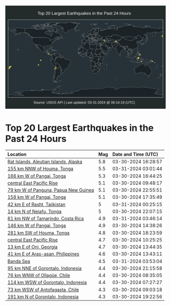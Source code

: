 ![Map](./map.png)

# Top 20 Largest Earthquakes in the Past 24 Hours

| Location | Mag | Date and Time (UTC) |
|:---|:---|:---|
| [Rat Islands, Aleutian Islands, Alaska](https://earthquake.usgs.gov/earthquakes/eventpage/us7000m8yd) | 5.8 | 03-30-2024 16:28:57 |
| [155 km NNW of Houma, Tonga](https://earthquake.usgs.gov/earthquakes/eventpage/us7000m90u) | 5.5 | 03-31-2024 03:01:44 |
| [166 km W of Pangai, Tonga](https://earthquake.usgs.gov/earthquakes/eventpage/us7000m8yl) | 5.3 | 03-30-2024 16:44:25 |
| [central East Pacific Rise](https://earthquake.usgs.gov/earthquakes/eventpage/us7000m8ww) | 5.1 | 03-30-2024 09:48:17 |
| [79 km W of Panguna, Papua New Guinea](https://earthquake.usgs.gov/earthquakes/eventpage/us7000m900) | 5.1 | 03-30-2024 22:55:51 |
| [158 km W of Pangai, Tonga](https://earthquake.usgs.gov/earthquakes/eventpage/us7000m8z0) | 5.1 | 03-30-2024 17:35:49 |
| [42 km E of Rasht, Tajikistan](https://earthquake.usgs.gov/earthquakes/eventpage/us7000m90b) | 5 | 03-31-2024 00:25:15 |
| [14 km N of Neiafu, Tonga](https://earthquake.usgs.gov/earthquakes/eventpage/us7000m8zs) | 5 | 03-30-2024 22:07:15 |
| [61 km NW of Tamarindo, Costa Rica](https://earthquake.usgs.gov/earthquakes/eventpage/us7000m90w) | 4.9 | 03-31-2024 03:46:14 |
| [146 km W of Pangai, Tonga](https://earthquake.usgs.gov/earthquakes/eventpage/us7000m8y5) | 4.9 | 03-30-2024 14:38:26 |
| [281 km SW of Houma, Tonga](https://earthquake.usgs.gov/earthquakes/eventpage/us7000m8z4) | 4.8 | 03-30-2024 18:23:59 |
| [central East Pacific Rise](https://earthquake.usgs.gov/earthquakes/eventpage/us7000m8x0) | 4.7 | 03-30-2024 10:25:25 |
| [13 km E of Oni, Georgia](https://earthquake.usgs.gov/earthquakes/eventpage/us7000m8xt) | 4.7 | 03-30-2024 13:44:35 |
| [41 km E of Aras-asan, Philippines](https://earthquake.usgs.gov/earthquakes/eventpage/us7000m8xv) | 4.6 | 03-30-2024 13:43:11 |
| [Banda Sea](https://earthquake.usgs.gov/earthquakes/eventpage/us7000m90x) | 4.5 | 03-31-2024 03:53:04 |
| [95 km NNE of Gorontalo, Indonesia](https://earthquake.usgs.gov/earthquakes/eventpage/us7000m8zn) | 4.4 | 03-30-2024 21:15:58 |
| [76 km WNW of Ollagüe, Chile](https://earthquake.usgs.gov/earthquakes/eventpage/us7000m8wg) | 4.4 | 03-30-2024 08:35:05 |
| [114 km WSW of Gorontalo, Indonesia](https://earthquake.usgs.gov/earthquakes/eventpage/us7000m8wa) | 4.4 | 03-30-2024 07:27:27 |
| [73 km WSW of Antofagasta, Chile](https://earthquake.usgs.gov/earthquakes/eventpage/us7000m8wl) | 4.3 | 03-30-2024 09:03:18 |
| [191 km N of Gorontalo, Indonesia](https://earthquake.usgs.gov/earthquakes/eventpage/us7000m8z7) | 4.3 | 03-30-2024 19:22:56 |
